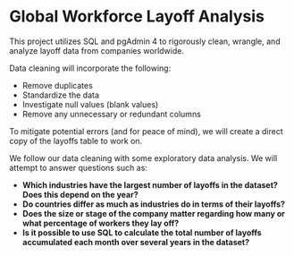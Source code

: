 # Global Workforce Layoff Analysis 
This project utilizes SQL and pgAdmin 4 to rigorously clean, wrangle, and analyze layoff data from companies worldwide. 

Data cleaning will incorporate the following:
- Remove duplicates
- Standardize the data
- Investigate null values (blank values)
- Remove any unnecessary or redundant columns

To mitigate potential errors (and for peace of mind), we will create a direct copy of the layoffs table to work on. 

We follow our data cleaning with some exploratory data analysis. We will attempt to answer questions such as:
- **Which industries have the largest number of layoffs in the dataset? Does this depend on the year?**
- **Do countries differ as much as industries do in terms of their layoffs?**
- **Does the size or stage of the company matter regarding how many or what percentage of workers they lay off?**
- **Is it possible to use SQL to calculate the total number of layoffs accumulated each month over several years in the dataset?**
